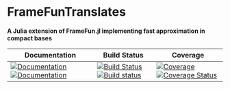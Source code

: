 # FrameFunTranslates

**A Julia extension of FrameFun.jl implementing fast approximation in compact bases**

| **Documentation** | **Build Status** | **Coverage** |
|-------------------|------------------|--------------|
| [![Documentation](https://img.shields.io/badge/docs-stable-blue.svg)](https://FrameFunVC.github.io/FrameFunTranslates.jl/stable)  [![Documentation](https://img.shields.io/badge/docs-dev-blue.svg)](https://FrameFunVC.github.io/FrameFunTranslates.jl/dev) | [![Build Status](https://travis-ci.org/FrameFunVC/FrameFunTranslates.jl.png)](https://travis-ci.org/FrameFunVC/FrameFunTranslates.jl) [![Build status](https://ci.appveyor.com/api/projects/status/gh4ka7m9a7qekqu8?svg=true)](https://ci.appveyor.com/project/FrameFunVC/FrameFunTranslates-jl) | [![Coverage](https://codecov.io/gh/FrameFunVC/FrameFunTranslates.jl/branch/master/graph/badge.svg)](https://codecov.io/gh/FrameFunVC/FrameFunTranslates.jl)  [![Coverage Status](https://coveralls.io/repos/github/FrameFunVC/FrameFunTranslates.jl/badge.svg)](https://coveralls.io/github/FrameFunVC/FrameFunTranslates.jl) |
